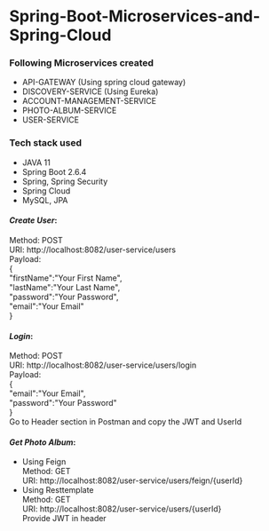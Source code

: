 # Spring-Boot-Microservices-and-Spring-Cloud  
### Following Microservices created  
- API-GATEWAY (Using spring cloud gateway)
- DISCOVERY-SERVICE (Using Eureka)
- ACCOUNT-MANAGEMENT-SERVICE
- PHOTO-ALBUM-SERVICE
- USER-SERVICE
### Tech stack used
- JAVA 11
- Spring Boot 2.6.4
- Spring, Spring Security
- Spring Cloud
- MySQL, JPA
#### _Create User_:
  Method: POST  
  URI: http://localhost:8082/user-service/users  
  Payload:   
    {  
      "firstName":"Your First Name",  
      "lastName":"Your Last Name",  
      "password":"Your Password",  
      "email":"Your Email"  
    }
    
#### _Login_:
  Method: POST  
  URI: http://localhost:8082/user-service/users/login  
  Payload:   
    {  
      "email":"Your Email",  
      "password":"Your Password"  
    }  
    Go to Header section in Postman and copy the JWT and UserId
    
#### _Get Photo Album_:
- Using Feign  
  Method: GET  
  URI: http://localhost:8082/user-service/users/feign/{userId}  
- Using Resttemplate  
  Method: GET  
  URI: http://localhost:8082/user-service/users/{userId}  
  Provide JWT in header
